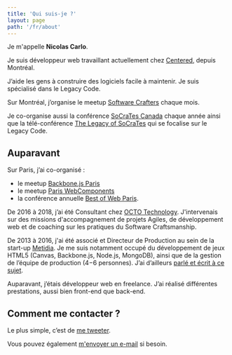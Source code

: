 ```yaml
---
title: 'Qui suis-je ?'
layout: page
path: '/fr/about'
---
```


Je m'appelle **Nicolas Carlo**.

Je suis développeur web travaillant actuellement chez [Centered](https://centered.app), depuis Montréal.

J’aide les gens à construire des logiciels facile à maintenir. Je suis spécialisé dans le Legacy Code.

Sur Montréal, j’organise le meetup [Software Crafters](https://www.meetup.com/fr-FR/Software-Crafters-Montreal/) chaque mois.

Je co-organise aussi la conférence [SoCraTes Canada](https://socrates-ca.github.io/) chaque année ainsi que la télé-conférence [The Legacy of SoCraTes](https://www.crowdcast.io/e/the-legacy-of-socrates) qui se focalise sur le Legacy Code.

## Auparavant

Sur Paris, j’ai co-organisé :

- le meetup [Backbone.js Paris](https://www.meetup.com/backbone-paris/)
- le meetup [Paris WebComponents](https://www.meetup.com/fr-FR/paris-webComponents/)
- la conférence annuelle [Best of Web Paris](https://bestofweb.paris/).

De 2016 à 2018, j’ai été Consultant chez [OCTO Technology](https://www.octo.com/). J'intervenais sur des missions d'accompagnement de projets Agiles, de développement web et de coaching sur les pratiques du Software Craftsmanship.

De 2013 à 2016, j'ai été associé et Directeur de Production au sein de la start-up [Metidia](http://www.metidia.com). Je me suis notamment occupé du développement de jeux HTML5 (Canvas, Backbone.js, Node.js, MongoDB), ainsi que de la gestion de l’équipe de production (4−6 personnes). J’ai d’ailleurs [parlé et écrit à ce sujet](/fr/2016/01/kanban-game-development-trello/).

Auparavant, j’étais développeur web en freelance. J’ai réalisé différentes prestations, aussi bien front-end que back-end.

## Comment me contacter ?

Le plus simple, c’est de <a href="https://twitter.com/nicoespeon" target="_blank" rel="noopener noreferrer">me tweeter</a>.

Vous pouvez également [m'envoyer un e-mail](mailto:nicolascarlo.espeon@gmail.com) si besoin.
